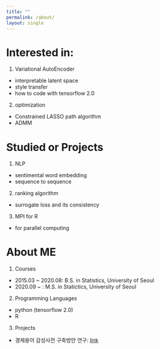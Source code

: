 ```yaml
---
title: ""
permalink: /about/
layout: single
---
```

    
# Interested in:
1. Variational AutoEncoder
  - interpretable latent space
  - style transfer
  - how to code with tensorflow 2.0

2. optimization
  - Constrained LASSO path algorithm
  - ADMM

# Studied or Projects
1. NLP
  - sentimental word embedding
  - sequence to sequence

2. ranking algorithm
  - surrogate loss and its consistency

3. MPI for R
  - for parallel computing

# About ME
1. Courses
  - 2015.03 ~ 2020.08: B.S. in Statistics, University of Seoul
  - 2020.09 ~ : M.S. in Statictics, University of Seoul

2. Programming Languages
  - python (tensorflow 2.0)
  - R

3. Projects
  - 경제용어 감성사전 구축방안 연구: [link](https://www.bok.or.kr/portal/bbs/P0000589/view.do?nttId=10060460&menuNo=200441&pageIndex=1)
